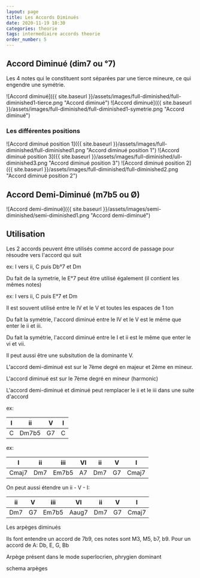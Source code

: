 ```yaml
---
layout: page
title: Les Accords Diminués
date: 2020-11-19 10:30
categories: theorie
tags: intermediaire accords theorie
order_number: 5
---
```


## Accord Diminué (dim7 ou °7)

Les 4 notes qui le constituent sont séparées par une tierce mineure, ce qui engendre une symétrie.

![Accord diminué]({{ site.baseurl }}/assets/images/full-diminished/full-diminished1-tierce.png "Accord diminué")
![Accord diminué]({{ site.baseurl }}/assets/images/full-diminished/full-diminished1-symetrie.png "Accord diminué")

### Les différentes positions

![Accord diminué position 1]({{ site.baseurl }}/assets/images/full-diminished/full-diminished1.png "Accord diminué position 1")
![Accord diminué position 3]({{ site.baseurl }}/assets/images/full-diminished/ull-diminished3.png "Accord diminué position 3")
![Accord diminué position 2]({{ site.baseurl }}/assets/images/full-diminished/full-diminished2.png "Accord diminué position 2")

## Accord Demi-Diminué (m7b5 ou Ø)

![Accord demi-diminué]({{ site.baseurl }}/assets/images/semi-diminished/semi-diminished1.png "Accord demi-diminué")

## Utilisation

Les 2 accords peuvent être utilisés comme accord de passage pour résoudre vers l'accord qui suit

ex: I vers ii, C puis Db°7 et Dm

Du fait de la symetrie, le E°7 peut être utilisé également (il contient les mêmes notes)

ex: I vers ii, C puis E°7 et Dm

Il est souvent utilisé entre le IV et le V et toutes les espaces de 1 ton

Du fait la symétrie, l'accord diminué entre le IV et le V est le même que enter le ii et iii.

Du fait la symétrie, l'accord diminué entre le I et ii est le même que enter le vi et vii.

Il peut aussi être une subsitution de la dominante V.

L'accord demi-diminué est sur le 7ème degré en majeur et 2ème en mineur.

L'accord diminué est sur le 7ème degré en mineur (harmonic)

L'accord demi-diminué et diminué peut remplacer le ii et le iii dans une suite d'accord

ex:

| I  |   ii  |  V | I |
|----|-------|----|---|
| C  | Dm7b5 | G7 | C |

ex:

|   I   |  ii |  iii  | VI | ii  | V  |   I   |
|-------|-----|-------|----|-----|----|-------|
| Cmaj7 | Dm7 | Em7b5 | A7 | Dm7 | G7 | Cmaj7 |

On peut aussi étendre un ii - V - I:

|  ii |  V |  iii  |   VI  | ii  | V  |   I   |
|-----|----|-------|-------|-----|----|-------|
| Dm7 | G7 | Em7b5 | Aaug7 | Dm7 | G7 | Cmaj7 |


Les arpèges diminués

Ils font entendre un accord de 7b9, ces notes sont M3, M5, b7, b9. Pour un accord de A: Db, E, G, Bb

Arpège présent dans le mode superlocrien, phrygien dominant

schema arpèges
